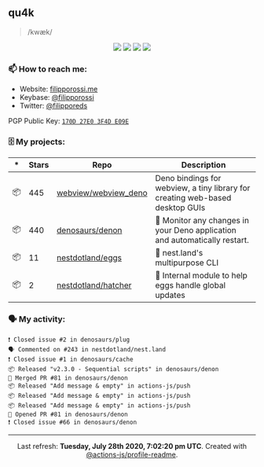 ## qu4k

> /kwæk/

<p align="center">
  <img src="https://img.shields.io/badge/last%20major%20release-aug.%202000-important" />
  <img src="https://img.shields.io/badge/unminified%20size-6%20feet%206%20inches-informational" />
  <img src="https://img.shields.io/badge/vulnerabilities-high-critical" />
  <img src="https://img.shields.io/badge/code%20quality-A%20for%20effort-success" />
</p>

### 📫 How to reach me:

- Website: [filipporossi.me](https://filipporossi.me/)
- Keybase: [@filipporossi](https://keybase.io/filipporossi)
- Twitter: [@filipporeds](https://keybase.io/filipporeds)

PGP Public Key: [`170D 27E0 3F4D E09E`](https://keybase.io/filipporossi/pgp_keys.asc)

### 🗄 My projects:

|*|Stars|Repo|Description|
|---|---|---|---|
| 📦 | 445 | [webview/webview_deno](https://github.com/webview/webview_deno) | Deno bindings for webview, a tiny library for creating web-based desktop GUIs |
| 📦 | 440 | [denosaurs/denon](https://github.com/denosaurs/denon) | 👀 Monitor any changes in your Deno application and automatically restart. |
| 📦 | 11 | [nestdotland/eggs](https://github.com/nestdotland/eggs) | 🥚 nest.land's multipurpose CLI |
| 📦 | 2 | [nestdotland/hatcher](https://github.com/nestdotland/hatcher) | 🐣 Internal module to help eggs handle global updates |

### 🗣 My activity:

```
❗️ Closed issue #2 in denosaurs/plug
🗣 Commented on #243 in nestdotland/nest.land
❗️ Closed issue #1 in denosaurs/cache
📦 Released "v2.3.0 - Sequential scripts" in denosaurs/denon
🎉 Merged PR #81 in denosaurs/denon
📦 Released "Add message & empty" in actions-js/push
📦 Released "Add message & empty" in actions-js/push
📦 Released "Add message & empty" in actions-js/push
💪 Opened PR #81 in denosaurs/denon
❗️ Closed issue #66 in denosaurs/denon
```

------------
<p align="center">Last refresh: <b>Tuesday, July 28th 2020, 7:02:20 pm UTC</b>. Created with <a href=https://github.com/marketplace/actions/profile-readme>@actions-js/profile-readme</a>.</p>
